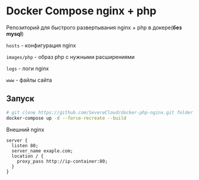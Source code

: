 # Docker Compose nginx + php

Репозиторий для быстрого развертывания nginx + php в докере(**без mysql**)

`hosts` - конфигурация nginx

`images/php` - образ php с нужными расширениями

`logs` - логи nginx

`www` - файлы сайта

## Запуск

```sh
# git clone https://github.com/SevereCloud/docker-php-nginx.git folder && cd folder
docker-compose up -d --force-recreate --build
```

Внешний nginx

```nginx
server {
  listen 80;
  server_name exaple.com;
  location / {
    proxy_pass http://ip-container:80;
  }
}
```